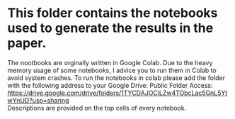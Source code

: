 # This folder contains the notebooks used to generate the results in the paper. 
The nootbooks are orginally written in Google Colab. 
Due to the heavy memory usage of some notebooks, I advice you to run them in Colab to avoid system crashes.
To run the notebooks in colab please add the folder with the following address to your Google Drive: 
Public Folder Access: https://drive.google.com/drive/folders/1TYCDAJOCiLZw4TObcLac5GnL5YtwYnUD?usp=sharing \
Descriptions are provided on the top cells of every notebook. 

